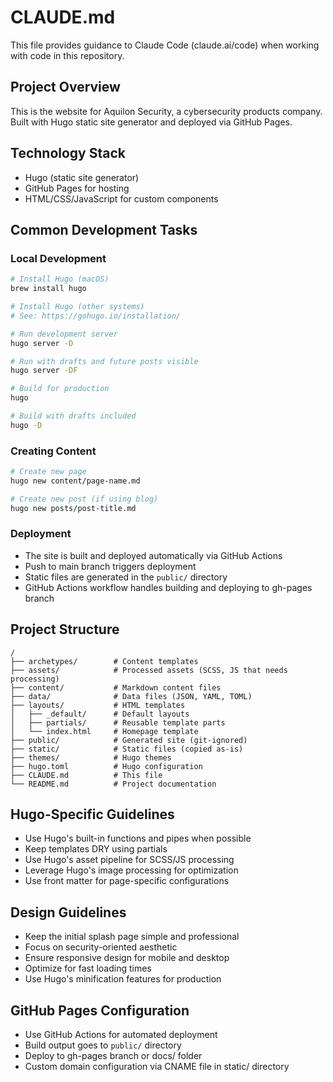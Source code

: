 # CLAUDE.md

This file provides guidance to Claude Code (claude.ai/code) when working with code in this repository.

## Project Overview
This is the website for Aquilon Security, a cybersecurity products company. Built with Hugo static site generator and deployed via GitHub Pages.

## Technology Stack
- Hugo (static site generator)
- GitHub Pages for hosting
- HTML/CSS/JavaScript for custom components

## Common Development Tasks

### Local Development
```bash
# Install Hugo (macOS)
brew install hugo

# Install Hugo (other systems)
# See: https://gohugo.io/installation/

# Run development server
hugo server -D

# Run with drafts and future posts visible
hugo server -DF

# Build for production
hugo

# Build with drafts included
hugo -D
```

### Creating Content
```bash
# Create new page
hugo new content/page-name.md

# Create new post (if using blog)
hugo new posts/post-title.md
```

### Deployment
- The site is built and deployed automatically via GitHub Actions
- Push to main branch triggers deployment
- Static files are generated in the `public/` directory
- GitHub Actions workflow handles building and deploying to gh-pages branch

## Project Structure
```
/
├── archetypes/        # Content templates
├── assets/            # Processed assets (SCSS, JS that needs processing)
├── content/           # Markdown content files
├── data/              # Data files (JSON, YAML, TOML)
├── layouts/           # HTML templates
│   ├── _default/      # Default layouts
│   ├── partials/      # Reusable template parts
│   └── index.html     # Homepage template
├── public/            # Generated site (git-ignored)
├── static/            # Static files (copied as-is)
├── themes/            # Hugo themes
├── hugo.toml          # Hugo configuration
├── CLAUDE.md          # This file
└── README.md          # Project documentation
```

## Hugo-Specific Guidelines
- Use Hugo's built-in functions and pipes when possible
- Keep templates DRY using partials
- Use Hugo's asset pipeline for SCSS/JS processing
- Leverage Hugo's image processing for optimization
- Use front matter for page-specific configurations

## Design Guidelines
- Keep the initial splash page simple and professional
- Focus on security-oriented aesthetic
- Ensure responsive design for mobile and desktop
- Optimize for fast loading times
- Use Hugo's minification features for production

## GitHub Pages Configuration
- Use GitHub Actions for automated deployment
- Build output goes to `public/` directory
- Deploy to gh-pages branch or docs/ folder
- Custom domain configuration via CNAME file in static/ directory